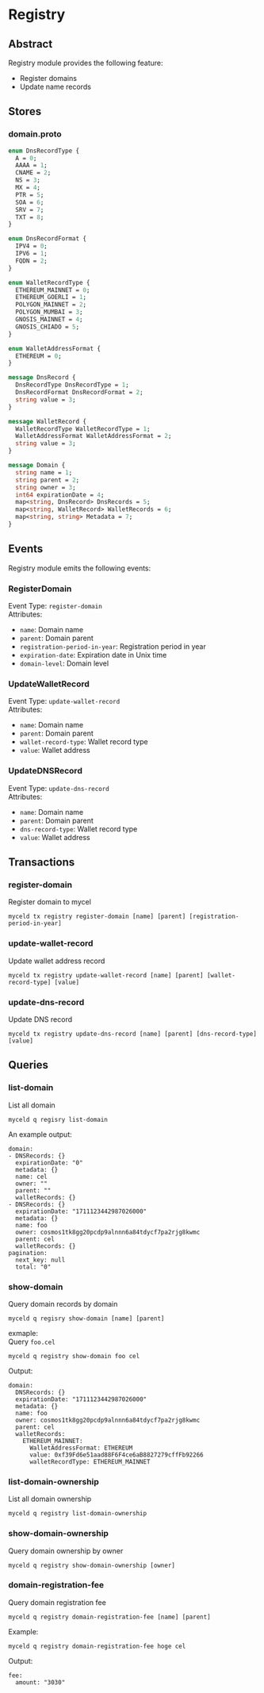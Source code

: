 # Registry

## Abstract
Registry module provides the following feature:
- Register domains
- Update name records

## Stores
### domain.proto
```proto
enum DnsRecordType {
  A = 0;
  AAAA = 1;
  CNAME = 2;
  NS = 3;
  MX = 4;
  PTR = 5;
  SOA = 6;
  SRV = 7;
  TXT = 8;
}

enum DnsRecordFormat {
  IPV4 = 0;
  IPV6 = 1;
  FQDN = 2;
}

enum WalletRecordType {
  ETHEREUM_MAINNET = 0;
  ETHEREUM_GOERLI = 1;
  POLYGON_MAINNET = 2;
  POLYGON_MUMBAI = 3;
  GNOSIS_MAINNET = 4;
  GNOSIS_CHIADO = 5;
}

enum WalletAddressFormat {
  ETHEREUM = 0;
}

message DnsRecord {
  DnsRecordType DnsRecordType = 1;
  DnsRecordFormat DnsRecordFormat = 2;
  string value = 3;
}

message WalletRecord {
  WalletRecordType WalletRecordType = 1;
  WalletAddressFormat WalletAddressFormat = 2;
  string value = 3;
}

message Domain {
  string name = 1; 
  string parent = 2; 
  string owner = 3; 
  int64 expirationDate = 4; 
  map<string, DnsRecord> DnsRecords = 5;
  map<string, WalletRecord> WalletRecords = 6;
  map<string, string> Metadata = 7;
}
```

## Events
Registry module emits the following events:

### RegisterDomain
Event Type: `register-domain`  
Attributes:
- `name`: Domain name
- `parent`: Domain parent
- `registration-period-in-year`:  Registration period in year
- `expiration-date`: Expiration date in Unix time
- `domain-level`: Domain level

### UpdateWalletRecord
Event Type: `update-wallet-record`  
Attributes:
- `name`: Domain name
- `parent`: Domain parent
- `wallet-record-type`: Wallet record type
- `value`: Wallet address

### UpdateDNSRecord
Event Type: `update-dns-record`  
Attributes:
- `name`: Domain name
- `parent`: Domain parent
- `dns-record-type`: Wallet record type
- `value`: Wallet address

## Transactions
### register-domain
Register domain to mycel  

```
myceld tx registry register-domain [name] [parent] [registration-period-in-year]
```

### update-wallet-record
Update wallet address record  

```
myceld tx registry update-wallet-record [name] [parent] [wallet-record-type] [value]
```

### update-dns-record
Update DNS record  

```
myceld tx registry update-dns-record [name] [parent] [dns-record-type] [value]
```


## Queries

### list-domain
List all domain
```
myceld q regisry list-domain
```
An example output:
```
domain:
- DNSRecords: {}
  expirationDate: "0"
  metadata: {}
  name: cel
  owner: ""
  parent: ""
  walletRecords: {}
- DNSRecords: {}
  expirationDate: "1711123442987026000"
  metadata: {}
  name: foo
  owner: cosmos1tk8gg20pcdp9alnnn6a84tdycf7pa2rjg8kwmc
  parent: cel
  walletRecords: {}
pagination:
  next_key: null
  total: "0"
```

### show-domain
Query domain records by domain
```
myceld q regisry show-domain [name] [parent]
```

exmaple:  
Query `foo.cel`  
```
myceld q registry show-domain foo cel
```
Output: 
```
domain:
  DNSRecords: {}
  expirationDate: "1711123442987026000"
  metadata: {}
  name: foo
  owner: cosmos1tk8gg20pcdp9alnnn6a84tdycf7pa2rjg8kwmc
  parent: cel
  walletRecords:
    ETHEREUM_MAINNET:
      WalletAddressFormat: ETHEREUM
      value: 0xf39Fd6e51aad88F6F4ce6aB8827279cffFb92266
      walletRecordType: ETHEREUM_MAINNET
```

### list-domain-ownership
List all domain ownership
```
myceld q registry list-domain-ownership
```

### show-domain-ownership
Query domain ownership by owner
```
myceld q registry show-domain-ownership [owner]    
```

### domain-registration-fee
Query domain registration fee
```
myceld q registry domain-registration-fee [name] [parent]
```
Example:  
```
myceld q registry domain-registration-fee hoge cel
```
Output:  
```
fee:
  amount: "3030"
```
